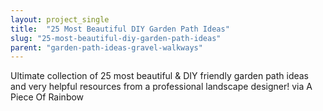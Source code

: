 ```yaml
---
layout: project_single
title:  "25 Most Beautiful DIY Garden Path Ideas"
slug: "25-most-beautiful-diy-garden-path-ideas"
parent: "garden-path-ideas-gravel-walkways"
---
```

Ultimate collection of 25 most beautiful & DIY friendly   garden path ideas and very helpful resources from a professional landscape designer!  via A Piece Of Rainbow